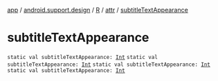 [app](../../../index.md) / [android.support.design](../../index.md) / [R](../index.md) / [attr](index.md) / [subtitleTextAppearance](.)

# subtitleTextAppearance

`static val subtitleTextAppearance: `[`Int`](https://kotlinlang.org/api/latest/jvm/stdlib/kotlin/-int/index.html)
`static val subtitleTextAppearance: `[`Int`](https://kotlinlang.org/api/latest/jvm/stdlib/kotlin/-int/index.html)
`static val subtitleTextAppearance: `[`Int`](https://kotlinlang.org/api/latest/jvm/stdlib/kotlin/-int/index.html)
`static val subtitleTextAppearance: `[`Int`](https://kotlinlang.org/api/latest/jvm/stdlib/kotlin/-int/index.html)